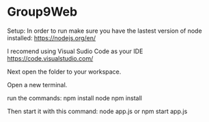 # Group9Web
Setup:
In order to run make sure you have the lastest version of node installed:
https://nodejs.org/en/

I recomend using Visual Sudio Code as your IDE
https://code.visualstudio.com/

Next open the folder to your workspace.

Open a new terminal.

run the commands:
npm install node
npm install

Then start it with this command:
node app.js
or
npm start app.js
